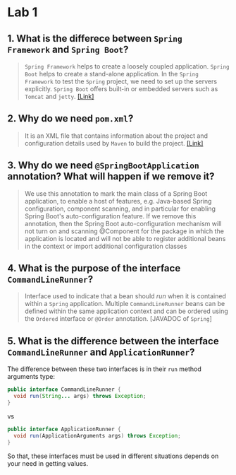 # Lab 1

## 1. What is the differece between `Spring Framework` and `Spring Boot`?

> `Spring Framework` helps to create a loosely coupled application. `Spring Boot` helps to create a stand-alone application. In the `Spring Framework` to test the `Spring` project, we need to set up the servers explicitly. `Spring Boot` offers built-in or embedded servers such as `Tomcat` and `jetty`. [[Link]](https://www.interviewbit.com/blog/spring-vs-spring-boot/)

## 2. Why do we need `pom.xml`?

> It is an XML file that contains information about the project and configuration details used by `Maven` to build the project. [[Link]](https://maven.apache.org/guides/introduction/introduction-to-the-pom.html)

## 3. Why do we need `@SpringBootApplication` annotation? What will happen if we remove it?

>We use this annotation to mark the main class of a Spring Boot application, to enable a host of features, e.g. Java-based Spring configuration, component scanning, and in particular for enabling Spring Boot's auto-configuration feature. 
> If we remove this annotation, then the Spring Boot auto-configuration mechanism will not turn on and scanning @Component for the package in which the application is located and will not be able to register additional beans in the context or import additional configuration classes

## 4. What is the purpose of the interface `CommandLineRunner`?

> Interface used to indicate that a bean should _run_ when it is contained within a `Spring` application. Multiple `CommandLineRunner` beans can be defined within the same application context and can be ordered using the `Ordered` interface or `@Order` annotation. [JAVADOC of `Spring`]

## 5. What is the difference between the interface `CommandLineRunner` and `ApplicationRunner`?

The difference between these two interfaces is in their `run` method arguments type:

```java
public interface CommandLineRunner {
  void run(String... args) throws Exception;
}
```

vs

```java
public interface ApplicationRunner {
  void run(ApplicationArguments args) throws Exception;
}
```

So that, these interfaces must be used in different situations depends on your need in getting values.
